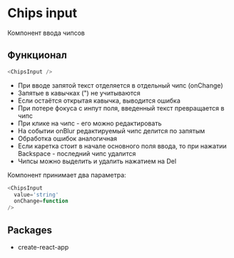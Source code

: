 # Chips input

Компонент ввода чипсов

## Функционал

```js
<ChipsInput />
```

- При вводе запятой текст отделяется в отдельный чипс (onChange)
- Запятые в кавычках (") не учитываются
- Если остаётся открытая кавычка, выводится ошибка
- При потере фокуса с инпут поля, введенный текст превращается в чипс
- При клике на чипс - его можно редактировать
- На событии onBlur редактируемый чипс делится по запятым
- Обработка ошибок аналогичная
- Если каретка стоит в начале основного поля ввода,
то при нажатии Backspace - последний чипс удалится
- Чипсы можно выделить и удалить нажатием на Del

Компонент принимает два параметра:
```js
<ChipsInput
  value='string'
  onChange=function
/>
```
## Packages

- create-react-app
